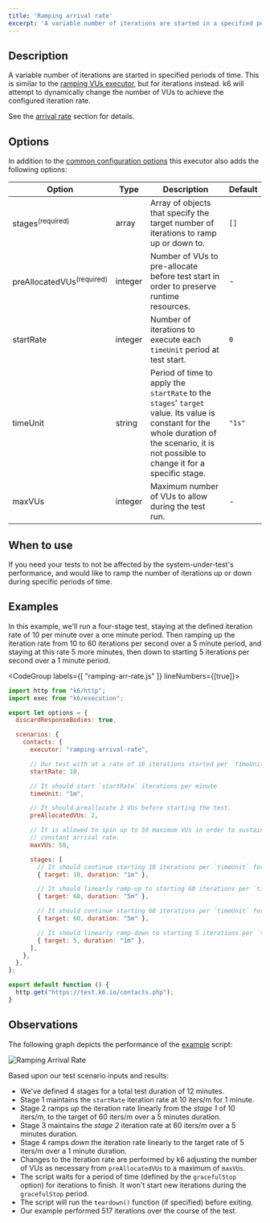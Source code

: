 ```yaml
---
title: 'Ramping arrival rate'
excerpt: 'A variable number of iterations are started in a specified period of time.'
---
```


## Description

A variable number of iterations are started in specified periods of time. This is
similar to the [ramping VUs executor](/using-k6/scenarios/ramping-vus), but for iterations instead.
k6 will attempt to dynamically change the number of VUs to achieve the configured iteration rate.

See the [arrival rate](/using-k6/scenarios/arrival-rate) section for details.

## Options

In addition to the [common configuration options](/using-k6/scenarios#common-options) this executor
also adds the following options:

| Option             | Type    | Description                                                                             | Default |
| ------------------ | ------- | --------------------------------------------------------------------------------------- | ------- |
| stages<sup>(required)</sup>          | array   | Array of objects that specify the target number of iterations to ramp up or down to.    | `[]`    |
| preAllocatedVUs<sup>(required)</sup> | integer | Number of VUs to pre-allocate before test start in order to preserve runtime resources. | -       |
| startRate        | integer | Number of iterations to execute each `timeUnit` period at test start.                   | `0`     |
| timeUnit         | string  | Period of time to apply the `startRate` to the `stages`' `target` value. Its value is constant for the whole duration of the scenario, it is not possible to change it for a specific stage.                    | `"1s"`  |
| maxVUs          | integer | Maximum number of VUs to allow during the test run.                                     | -       |

## When to use

If you need your tests to not be affected by the system-under-test's performance, and
would like to ramp the number of iterations up or down during specific periods of time.

## Examples

In this example, we'll run a four-stage test, staying at the defined iteration rate of 10 per minute over a one minute period. Then ramping up the iteration rate from 10 to 60 iterations per second over a 5 minute period, and staying at this rate 5 more minutes, then down to starting 5 iterations per second over a 1 minute period.

<CodeGroup labels={[ "ramping-arr-rate.js" ]} lineNumbers={[true]}>

```javascript
import http from "k6/http";
import exec from "k6/execution";

export let options = {
  discardResponseBodies: true,

  scenarios: {
    contacts: {
      executor: "ramping-arrival-rate",

      // Our test with at a rate of 10 iterations started per `timeUnit` (e.g minute).
      startRate: 10,

      // It should start `startRate` iterations per minute
      timeUnit: "1m",

      // It should preallocate 2 VUs before starting the test.
      preAllocatedVUs: 2,

      // It is allowed to spin up to 50 maximum VUs in order to sustain the defined
      // constant arrival rate.
      maxVUs: 50,

      stages: [
        // It should continue starting 10 iterations per `timeUnit` for the first minute.
        { target: 10, duration: "1m" },

        // It should linearly ramp-up to starting 60 iterations per `timeUnit` over the following 5 minutes.
        { target: 60, duration: "5m" },

        // It should continue starting 60 iterations per `timeUnit` for the following 5 minutes.
        { target: 60, duration: "5m" },

        // It should linearly ramp-down to starting 5 iterations per `timeUnit` over the following minute.
        { target: 5, duration: "1m" },
      ],
    },
  },
};

export default function () {
  http.get("https://test.k6.io/contacts.php");
}

```

</CodeGroup>

## Observations

The following graph depicts the performance of the [example](#example) script:

![Ramping Arrival Rate](./images/ramping-arrival-rate.png)

Based upon our test scenario inputs and results:

* We've defined 4 stages for a total test duration of 12 minutes.
* Stage 1 maintains the `startRate` iteration rate at 10 iters/m for 1 minute.
* Stage 2 ramps _up_ the iteration rate linearly from the *stage 1* of 10 iters/m, to the target of 60 iters/m over a 5 minutes duration.
* Stage 3 maintains the *stage 2* iteration rate at 60 iters/m over a 5 minutes duration.
* Stage 4 ramps _down_ the iteration rate linearly to the target rate of 5 iters/m over a 1 minute duration.
* Changes to the iteration rate are performed by k6 adjusting the number of VUs as necessary from `preAllocatedVUs` to a maximum of `maxVUs`.
* The script waits for a period of time (defined by the `gracefulStop` option) for iterations to finish. It won't start new iterations during the `gracefulStop` period.
* The script will run the `teardown()` function (if specified) before exiting.
* Our example performed 517 iterations over the course of the test.
